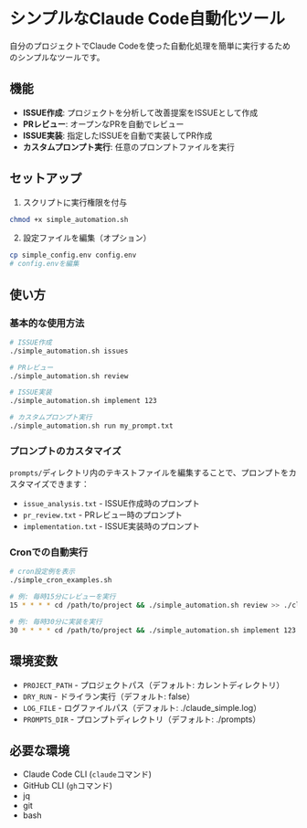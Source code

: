 # シンプルなClaude Code自動化ツール

自分のプロジェクトでClaude Codeを使った自動化処理を簡単に実行するためのシンプルなツールです。

## 機能

- **ISSUE作成**: プロジェクトを分析して改善提案をISSUEとして作成
- **PRレビュー**: オープンなPRを自動でレビュー
- **ISSUE実装**: 指定したISSUEを自動で実装してPR作成
- **カスタムプロンプト実行**: 任意のプロンプトファイルを実行

## セットアップ

1. スクリプトに実行権限を付与
```bash
chmod +x simple_automation.sh
```

2. 設定ファイルを編集（オプション）
```bash
cp simple_config.env config.env
# config.envを編集
```

## 使い方

### 基本的な使用方法

```bash
# ISSUE作成
./simple_automation.sh issues

# PRレビュー
./simple_automation.sh review

# ISSUE実装
./simple_automation.sh implement 123

# カスタムプロンプト実行
./simple_automation.sh run my_prompt.txt
```

### プロンプトのカスタマイズ

`prompts/`ディレクトリ内のテキストファイルを編集することで、プロンプトをカスタマイズできます：

- `issue_analysis.txt` - ISSUE作成時のプロンプト
- `pr_review.txt` - PRレビュー時のプロンプト
- `implementation.txt` - ISSUE実装時のプロンプト

### Cronでの自動実行

```bash
# cron設定例を表示
./simple_cron_examples.sh

# 例: 毎時15分にレビューを実行
15 * * * * cd /path/to/project && ./simple_automation.sh review >> ./claude.log 2>&1

# 例: 毎時30分に実装を実行
30 * * * * cd /path/to/project && ./simple_automation.sh implement 123 >> ./claude.log 2>&1
```

## 環境変数

- `PROJECT_PATH` - プロジェクトパス（デフォルト: カレントディレクトリ）
- `DRY_RUN` - ドライラン実行（デフォルト: false）
- `LOG_FILE` - ログファイルパス（デフォルト: ./claude_simple.log）
- `PROMPTS_DIR` - プロンプトディレクトリ（デフォルト: ./prompts）

## 必要な環境

- Claude Code CLI (`claude`コマンド)
- GitHub CLI (`gh`コマンド)
- jq
- git
- bash